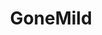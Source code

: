 ---
title: GoneMild
crosslinks:
- livven
- youtubefactsbot
- Pervertians
- gonewild
- myult1mateischarging
- GirlsWearingVS
- tmsbmeta
- GoodSiren
- Clarabelle_Says
- emmaculate
- MassdropBot
- gwbooks
- BigBoobsGonewild
- EngorgedVeinyBreasts
- polkadotgirls
- misleadingthumbnails
- OnHerKnees
- GoneErotic
- alotabot
- EightBitBailey
---